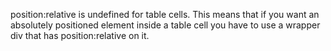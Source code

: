 
position:relative is undefined for table cells. This means that if you want an absolutely positioned element inside a table cell you have to use a wrapper div that has position:relative on it.
